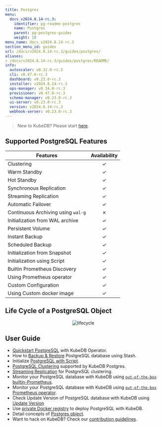 ```yaml
---
title: Postgres
menu:
  docs_v2024.8.14-rc.3:
    identifier: pg-readme-postgres
    name: Postgres
    parent: pg-postgres-guides
    weight: 10
menu_name: docs_v2024.8.14-rc.3
section_menu_id: guides
url: /docs/v2024.8.14-rc.3/guides/postgres/
aliases:
- /docs/v2024.8.14-rc.3/guides/postgres/README/
info:
  autoscaler: v0.32.0-rc.3
  cli: v0.47.0-rc.3
  dashboard: v0.23.0-rc.3
  installer: v2024.8.14-rc.3
  ops-manager: v0.34.0-rc.3
  provisioner: v0.47.0-rc.3
  schema-manager: v0.23.0-rc.3
  ui-server: v0.23.0-rc.3
  version: v2024.8.14-rc.3
  webhook-server: v0.23.0-rc.3
---
```


> New to KubeDB? Please start [here](/docs/v2024.8.14-rc.3/README).

## Supported PostgreSQL Features

| Features                           | Availability |
| ---------------------------------- |:------------:|
| Clustering                         |   &#10003;   |
| Warm Standby                       |   &#10003;   |
| Hot Standby                        |   &#10003;   |
| Synchronous Replication            |   &#10003;   |
| Streaming Replication              |   &#10003;   |
| Automatic Failover                 |   &#10003;   |
| Continuous Archiving using `wal-g` |   &#10007;   |
| Initialization from WAL archive    |   &#10003;   |
| Persistent Volume                  |   &#10003;   |
| Instant Backup                     |   &#10003;   |
| Scheduled Backup                   |   &#10003;   |
| Initialization from Snapshot       |   &#10003;   |
| Initialization using Script        |   &#10003;   |
| Builtin Prometheus Discovery       |   &#10003;   |
| Using Prometheus operator          |   &#10003;   |
| Custom Configuration               |   &#10003;   |
| Using Custom docker image          |   &#10003;   |

## Life Cycle of a PostgreSQL Object

<p align="center">
  <img alt="lifecycle"  src="/docs/v2024.8.14-rc.3/images/postgres/lifecycle.png">
</p>

## User Guide

- [Quickstart PostgreSQL](/docs/v2024.8.14-rc.3/guides/postgres/quickstart/quickstart) with KubeDB Operator.
- How to [Backup & Restore](/docs/v2024.8.14-rc.3/guides/postgres/backup/overview/) PostgreSQL database using Stash.
- Initialize [PostgreSQL with Script](/docs/v2024.8.14-rc.3/guides/postgres/initialization/script_source).
- [PostgreSQL Clustering](/docs/v2024.8.14-rc.3/guides/postgres/clustering/ha_cluster) supported by KubeDB Postgres.
- [Streaming Replication](/docs/v2024.8.14-rc.3/guides/postgres/clustering/streaming_replication) for PostgreSQL clustering.
- Monitor your PostgreSQL database with KubeDB using [`out-of-the-box` builtin-Prometheus](/docs/v2024.8.14-rc.3/guides/postgres/monitoring/using-builtin-prometheus).
- Monitor your PostgreSQL database with KubeDB using [`out-of-the-box` Prometheus operator](/docs/v2024.8.14-rc.3/guides/postgres/monitoring/using-prometheus-operator).
- Check Update Version of PostgreSQL database with KubeDB using [Update Version](/docs/v2024.8.14-rc.3/guides/postgres/update-version/versionupgrading)
- Use [private Docker registry](/docs/v2024.8.14-rc.3/guides/postgres/private-registry/using-private-registry) to deploy PostgreSQL with KubeDB.
- Detail concepts of [Postgres object](/docs/v2024.8.14-rc.3/guides/postgres/concepts/postgres).
- Want to hack on KubeDB? Check our [contribution guidelines](/docs/v2024.8.14-rc.3/CONTRIBUTING).
